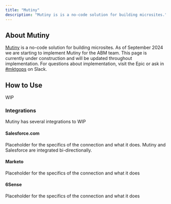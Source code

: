 ```yaml
---
title: "Mutiny"
description: "Mutiny is is a no-code solution for building microsites."
---
```


## About Mutiny

[Mutiny](https://www.mutinyhq.com/) is a no-code solution for building microsites. As of September 2024 we are starting to implement Mutiny for the ABM team. This page is currently under construction and will be updated throughout implementation. For questions about implementation, visit the Epic or ask in [#mktgops](https://gitlab.enterprise.slack.com/archives/CGL35F20G) on Slack.

## How to Use

WIP

### Integrations

Mutiny has several integrations to WIP

#### Salesforce.com

Placeholder for the specifics of the connection and what it does. Mutiny and Salesforce are integrated bi-directionally.

#### Marketo

Placeholder for the specifics of the connection and what it does

#### 6Sense

Placeholder for the specifics of the connection and what it does
